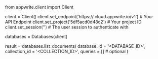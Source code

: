 from appwrite.client import Client

client = Client()
client.set_endpoint('https://<REGION>.cloud.appwrite.io/v1') # Your API Endpoint
client.set_project('5df5acd0d48c2') # Your project ID
client.set_session('') # The user session to authenticate with

databases = Databases(client)

result = databases.list_documents(
    database_id = '<DATABASE_ID>',
    collection_id = '<COLLECTION_ID>',
    queries = [] # optional
)
